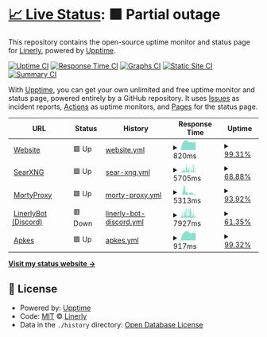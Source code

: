 # [📈 Live Status](https://Linerly.github.io/status): <!--live status--> **🟧 Partial outage**

This repository contains the open-source uptime monitor and status page for [Linerly](linerly.github.io), powered by [Upptime](https://github.com/upptime/upptime).

[![Uptime CI](https://github.com/Linerly/status/workflows/Uptime%20CI/badge.svg)](https://github.com/Linerly/status/actions?query=workflow%3A%22Uptime+CI%22)
[![Response Time CI](https://github.com/Linerly/status/workflows/Response%20Time%20CI/badge.svg)](https://github.com/Linerly/status/actions?query=workflow%3A%22Response+Time+CI%22)
[![Graphs CI](https://github.com/Linerly/status/workflows/Graphs%20CI/badge.svg)](https://github.com/Linerly/status/actions?query=workflow%3A%22Graphs+CI%22)
[![Static Site CI](https://github.com/Linerly/status/workflows/Static%20Site%20CI/badge.svg)](https://github.com/Linerly/status/actions?query=workflow%3A%22Static+Site+CI%22)
[![Summary CI](https://github.com/Linerly/status/workflows/Summary%20CI/badge.svg)](https://github.com/Linerly/status/actions?query=workflow%3A%22Summary+CI%22)

With [Upptime](https://upptime.js.org), you can get your own unlimited and free uptime monitor and status page, powered entirely by a GitHub repository. It uses [Issues](https://github.com/Linerly/status/issues) as incident reports, [Actions](https://github.com/Linerly/status/actions) as uptime monitors, and [Pages](https://Linerly.github.io/status) for the status page.

<!--start: status pages-->
<!-- This summary is generated by Upptime (https://github.com/upptime/upptime) -->
<!-- Do not edit this manually, your changes will be overwritten -->
<!-- prettier-ignore -->
| URL | Status | History | Response Time | Uptime |
| --- | ------ | ------- | ------------- | ------ |
| <img alt="" src="https://linerly.tk/assets/favicon.ico" height="13"> [Website](https://linerly.tk) | 🟩 Up | [website.yml](https://github.com/Linerly/status/commits/HEAD/history/website.yml) | <details><summary><img alt="Response time graph" src="./graphs/website/response-time-week.png" height="20"> 820ms</summary><br><a href="https://Linerly.github.io/status/history/website"><img alt="Response time 349" src="https://img.shields.io/endpoint?url=https%3A%2F%2Fraw.githubusercontent.com%2FLinerly%2Fstatus%2FHEAD%2Fapi%2Fwebsite%2Fresponse-time.json"></a><br><a href="https://Linerly.github.io/status/history/website"><img alt="24-hour response time 826" src="https://img.shields.io/endpoint?url=https%3A%2F%2Fraw.githubusercontent.com%2FLinerly%2Fstatus%2FHEAD%2Fapi%2Fwebsite%2Fresponse-time-day.json"></a><br><a href="https://Linerly.github.io/status/history/website"><img alt="7-day response time 820" src="https://img.shields.io/endpoint?url=https%3A%2F%2Fraw.githubusercontent.com%2FLinerly%2Fstatus%2FHEAD%2Fapi%2Fwebsite%2Fresponse-time-week.json"></a><br><a href="https://Linerly.github.io/status/history/website"><img alt="30-day response time 1071" src="https://img.shields.io/endpoint?url=https%3A%2F%2Fraw.githubusercontent.com%2FLinerly%2Fstatus%2FHEAD%2Fapi%2Fwebsite%2Fresponse-time-month.json"></a><br><a href="https://Linerly.github.io/status/history/website"><img alt="1-year response time 346" src="https://img.shields.io/endpoint?url=https%3A%2F%2Fraw.githubusercontent.com%2FLinerly%2Fstatus%2FHEAD%2Fapi%2Fwebsite%2Fresponse-time-year.json"></a></details> | <details><summary><a href="https://Linerly.github.io/status/history/website">99.31%</a></summary><a href="https://Linerly.github.io/status/history/website"><img alt="All-time uptime 98.70%" src="https://img.shields.io/endpoint?url=https%3A%2F%2Fraw.githubusercontent.com%2FLinerly%2Fstatus%2FHEAD%2Fapi%2Fwebsite%2Fuptime.json"></a><br><a href="https://Linerly.github.io/status/history/website"><img alt="24-hour uptime 100.00%" src="https://img.shields.io/endpoint?url=https%3A%2F%2Fraw.githubusercontent.com%2FLinerly%2Fstatus%2FHEAD%2Fapi%2Fwebsite%2Fuptime-day.json"></a><br><a href="https://Linerly.github.io/status/history/website"><img alt="7-day uptime 99.31%" src="https://img.shields.io/endpoint?url=https%3A%2F%2Fraw.githubusercontent.com%2FLinerly%2Fstatus%2FHEAD%2Fapi%2Fwebsite%2Fuptime-week.json"></a><br><a href="https://Linerly.github.io/status/history/website"><img alt="30-day uptime 91.79%" src="https://img.shields.io/endpoint?url=https%3A%2F%2Fraw.githubusercontent.com%2FLinerly%2Fstatus%2FHEAD%2Fapi%2Fwebsite%2Fuptime-month.json"></a><br><a href="https://Linerly.github.io/status/history/website"><img alt="1-year uptime 99.29%" src="https://img.shields.io/endpoint?url=https%3A%2F%2Fraw.githubusercontent.com%2FLinerly%2Fstatus%2FHEAD%2Fapi%2Fwebsite%2Fuptime-year.json"></a></details>
| <img alt="" src="https://searxng.linerly.tk/static/themes/oscar/img/favicon.png" height="13"> [SearXNG](https://searxng.linerly.tk) | 🟩 Up | [sear-xng.yml](https://github.com/Linerly/status/commits/HEAD/history/sear-xng.yml) | <details><summary><img alt="Response time graph" src="./graphs/sear-xng/response-time-week.png" height="20"> 5705ms</summary><br><a href="https://Linerly.github.io/status/history/sear-xng"><img alt="Response time 3119" src="https://img.shields.io/endpoint?url=https%3A%2F%2Fraw.githubusercontent.com%2FLinerly%2Fstatus%2FHEAD%2Fapi%2Fsear-xng%2Fresponse-time.json"></a><br><a href="https://Linerly.github.io/status/history/sear-xng"><img alt="24-hour response time 3691" src="https://img.shields.io/endpoint?url=https%3A%2F%2Fraw.githubusercontent.com%2FLinerly%2Fstatus%2FHEAD%2Fapi%2Fsear-xng%2Fresponse-time-day.json"></a><br><a href="https://Linerly.github.io/status/history/sear-xng"><img alt="7-day response time 5705" src="https://img.shields.io/endpoint?url=https%3A%2F%2Fraw.githubusercontent.com%2FLinerly%2Fstatus%2FHEAD%2Fapi%2Fsear-xng%2Fresponse-time-week.json"></a><br><a href="https://Linerly.github.io/status/history/sear-xng"><img alt="30-day response time 4419" src="https://img.shields.io/endpoint?url=https%3A%2F%2Fraw.githubusercontent.com%2FLinerly%2Fstatus%2FHEAD%2Fapi%2Fsear-xng%2Fresponse-time-month.json"></a><br><a href="https://Linerly.github.io/status/history/sear-xng"><img alt="1-year response time 3119" src="https://img.shields.io/endpoint?url=https%3A%2F%2Fraw.githubusercontent.com%2FLinerly%2Fstatus%2FHEAD%2Fapi%2Fsear-xng%2Fresponse-time-year.json"></a></details> | <details><summary><a href="https://Linerly.github.io/status/history/sear-xng">68.88%</a></summary><a href="https://Linerly.github.io/status/history/sear-xng"><img alt="All-time uptime 97.94%" src="https://img.shields.io/endpoint?url=https%3A%2F%2Fraw.githubusercontent.com%2FLinerly%2Fstatus%2FHEAD%2Fapi%2Fsear-xng%2Fuptime.json"></a><br><a href="https://Linerly.github.io/status/history/sear-xng"><img alt="24-hour uptime 79.83%" src="https://img.shields.io/endpoint?url=https%3A%2F%2Fraw.githubusercontent.com%2FLinerly%2Fstatus%2FHEAD%2Fapi%2Fsear-xng%2Fuptime-day.json"></a><br><a href="https://Linerly.github.io/status/history/sear-xng"><img alt="7-day uptime 68.88%" src="https://img.shields.io/endpoint?url=https%3A%2F%2Fraw.githubusercontent.com%2FLinerly%2Fstatus%2FHEAD%2Fapi%2Fsear-xng%2Fuptime-week.json"></a><br><a href="https://Linerly.github.io/status/history/sear-xng"><img alt="30-day uptime 87.03%" src="https://img.shields.io/endpoint?url=https%3A%2F%2Fraw.githubusercontent.com%2FLinerly%2Fstatus%2FHEAD%2Fapi%2Fsear-xng%2Fuptime-month.json"></a><br><a href="https://Linerly.github.io/status/history/sear-xng"><img alt="1-year uptime 97.94%" src="https://img.shields.io/endpoint?url=https%3A%2F%2Fraw.githubusercontent.com%2FLinerly%2Fstatus%2FHEAD%2Fapi%2Fsear-xng%2Fuptime-year.json"></a></details>
| <img alt="" src="https://favicons.githubusercontent.com/proxy.linerly.tk" height="13"> [MortyProxy](https://proxy.linerly.tk) | 🟩 Up | [morty-proxy.yml](https://github.com/Linerly/status/commits/HEAD/history/morty-proxy.yml) | <details><summary><img alt="Response time graph" src="./graphs/morty-proxy/response-time-week.png" height="20"> 5313ms</summary><br><a href="https://Linerly.github.io/status/history/morty-proxy"><img alt="Response time 2416" src="https://img.shields.io/endpoint?url=https%3A%2F%2Fraw.githubusercontent.com%2FLinerly%2Fstatus%2FHEAD%2Fapi%2Fmorty-proxy%2Fresponse-time.json"></a><br><a href="https://Linerly.github.io/status/history/morty-proxy"><img alt="24-hour response time 1037" src="https://img.shields.io/endpoint?url=https%3A%2F%2Fraw.githubusercontent.com%2FLinerly%2Fstatus%2FHEAD%2Fapi%2Fmorty-proxy%2Fresponse-time-day.json"></a><br><a href="https://Linerly.github.io/status/history/morty-proxy"><img alt="7-day response time 5313" src="https://img.shields.io/endpoint?url=https%3A%2F%2Fraw.githubusercontent.com%2FLinerly%2Fstatus%2FHEAD%2Fapi%2Fmorty-proxy%2Fresponse-time-week.json"></a><br><a href="https://Linerly.github.io/status/history/morty-proxy"><img alt="30-day response time 3663" src="https://img.shields.io/endpoint?url=https%3A%2F%2Fraw.githubusercontent.com%2FLinerly%2Fstatus%2FHEAD%2Fapi%2Fmorty-proxy%2Fresponse-time-month.json"></a><br><a href="https://Linerly.github.io/status/history/morty-proxy"><img alt="1-year response time 2416" src="https://img.shields.io/endpoint?url=https%3A%2F%2Fraw.githubusercontent.com%2FLinerly%2Fstatus%2FHEAD%2Fapi%2Fmorty-proxy%2Fresponse-time-year.json"></a></details> | <details><summary><a href="https://Linerly.github.io/status/history/morty-proxy">93.92%</a></summary><a href="https://Linerly.github.io/status/history/morty-proxy"><img alt="All-time uptime 98.26%" src="https://img.shields.io/endpoint?url=https%3A%2F%2Fraw.githubusercontent.com%2FLinerly%2Fstatus%2FHEAD%2Fapi%2Fmorty-proxy%2Fuptime.json"></a><br><a href="https://Linerly.github.io/status/history/morty-proxy"><img alt="24-hour uptime 100.00%" src="https://img.shields.io/endpoint?url=https%3A%2F%2Fraw.githubusercontent.com%2FLinerly%2Fstatus%2FHEAD%2Fapi%2Fmorty-proxy%2Fuptime-day.json"></a><br><a href="https://Linerly.github.io/status/history/morty-proxy"><img alt="7-day uptime 93.92%" src="https://img.shields.io/endpoint?url=https%3A%2F%2Fraw.githubusercontent.com%2FLinerly%2Fstatus%2FHEAD%2Fapi%2Fmorty-proxy%2Fuptime-week.json"></a><br><a href="https://Linerly.github.io/status/history/morty-proxy"><img alt="30-day uptime 95.14%" src="https://img.shields.io/endpoint?url=https%3A%2F%2Fraw.githubusercontent.com%2FLinerly%2Fstatus%2FHEAD%2Fapi%2Fmorty-proxy%2Fuptime-month.json"></a><br><a href="https://Linerly.github.io/status/history/morty-proxy"><img alt="1-year uptime 98.26%" src="https://img.shields.io/endpoint?url=https%3A%2F%2Fraw.githubusercontent.com%2FLinerly%2Fstatus%2FHEAD%2Fapi%2Fmorty-proxy%2Fuptime-year.json"></a></details>
| <img alt="" src="https://linerly.tk/assets/linerlybot/linerlybot.png" height="13"> [LinerlyBot (Discord)](https://linerlybot-discord.linerly.tk) | 🟥 Down | [linerly-bot-discord.yml](https://github.com/Linerly/status/commits/HEAD/history/linerly-bot-discord.yml) | <details><summary><img alt="Response time graph" src="./graphs/linerly-bot-discord/response-time-week.png" height="20"> 7927ms</summary><br><a href="https://Linerly.github.io/status/history/linerly-bot-discord"><img alt="Response time 3101" src="https://img.shields.io/endpoint?url=https%3A%2F%2Fraw.githubusercontent.com%2FLinerly%2Fstatus%2FHEAD%2Fapi%2Flinerly-bot-discord%2Fresponse-time.json"></a><br><a href="https://Linerly.github.io/status/history/linerly-bot-discord"><img alt="24-hour response time 5644" src="https://img.shields.io/endpoint?url=https%3A%2F%2Fraw.githubusercontent.com%2FLinerly%2Fstatus%2FHEAD%2Fapi%2Flinerly-bot-discord%2Fresponse-time-day.json"></a><br><a href="https://Linerly.github.io/status/history/linerly-bot-discord"><img alt="7-day response time 7927" src="https://img.shields.io/endpoint?url=https%3A%2F%2Fraw.githubusercontent.com%2FLinerly%2Fstatus%2FHEAD%2Fapi%2Flinerly-bot-discord%2Fresponse-time-week.json"></a><br><a href="https://Linerly.github.io/status/history/linerly-bot-discord"><img alt="30-day response time 6944" src="https://img.shields.io/endpoint?url=https%3A%2F%2Fraw.githubusercontent.com%2FLinerly%2Fstatus%2FHEAD%2Fapi%2Flinerly-bot-discord%2Fresponse-time-month.json"></a><br><a href="https://Linerly.github.io/status/history/linerly-bot-discord"><img alt="1-year response time 3129" src="https://img.shields.io/endpoint?url=https%3A%2F%2Fraw.githubusercontent.com%2FLinerly%2Fstatus%2FHEAD%2Fapi%2Flinerly-bot-discord%2Fresponse-time-year.json"></a></details> | <details><summary><a href="https://Linerly.github.io/status/history/linerly-bot-discord">61.35%</a></summary><a href="https://Linerly.github.io/status/history/linerly-bot-discord"><img alt="All-time uptime 71.90%" src="https://img.shields.io/endpoint?url=https%3A%2F%2Fraw.githubusercontent.com%2FLinerly%2Fstatus%2FHEAD%2Fapi%2Flinerly-bot-discord%2Fuptime.json"></a><br><a href="https://Linerly.github.io/status/history/linerly-bot-discord"><img alt="24-hour uptime 65.72%" src="https://img.shields.io/endpoint?url=https%3A%2F%2Fraw.githubusercontent.com%2FLinerly%2Fstatus%2FHEAD%2Fapi%2Flinerly-bot-discord%2Fuptime-day.json"></a><br><a href="https://Linerly.github.io/status/history/linerly-bot-discord"><img alt="7-day uptime 61.35%" src="https://img.shields.io/endpoint?url=https%3A%2F%2Fraw.githubusercontent.com%2FLinerly%2Fstatus%2FHEAD%2Fapi%2Flinerly-bot-discord%2Fuptime-week.json"></a><br><a href="https://Linerly.github.io/status/history/linerly-bot-discord"><img alt="30-day uptime 39.62%" src="https://img.shields.io/endpoint?url=https%3A%2F%2Fraw.githubusercontent.com%2FLinerly%2Fstatus%2FHEAD%2Fapi%2Flinerly-bot-discord%2Fuptime-month.json"></a><br><a href="https://Linerly.github.io/status/history/linerly-bot-discord"><img alt="1-year uptime 71.28%" src="https://img.shields.io/endpoint?url=https%3A%2F%2Fraw.githubusercontent.com%2FLinerly%2Fstatus%2FHEAD%2Fapi%2Flinerly-bot-discord%2Fuptime-year.json"></a></details>
| <img alt="" src="https://apkes.linerly.tk/icon.svg" height="13"> [Apkes](https://apkes.linerly.tk) | 🟩 Up | [apkes.yml](https://github.com/Linerly/status/commits/HEAD/history/apkes.yml) | <details><summary><img alt="Response time graph" src="./graphs/apkes/response-time-week.png" height="20"> 917ms</summary><br><a href="https://Linerly.github.io/status/history/apkes"><img alt="Response time 1641" src="https://img.shields.io/endpoint?url=https%3A%2F%2Fraw.githubusercontent.com%2FLinerly%2Fstatus%2FHEAD%2Fapi%2Fapkes%2Fresponse-time.json"></a><br><a href="https://Linerly.github.io/status/history/apkes"><img alt="24-hour response time 832" src="https://img.shields.io/endpoint?url=https%3A%2F%2Fraw.githubusercontent.com%2FLinerly%2Fstatus%2FHEAD%2Fapi%2Fapkes%2Fresponse-time-day.json"></a><br><a href="https://Linerly.github.io/status/history/apkes"><img alt="7-day response time 917" src="https://img.shields.io/endpoint?url=https%3A%2F%2Fraw.githubusercontent.com%2FLinerly%2Fstatus%2FHEAD%2Fapi%2Fapkes%2Fresponse-time-week.json"></a><br><a href="https://Linerly.github.io/status/history/apkes"><img alt="30-day response time 1162" src="https://img.shields.io/endpoint?url=https%3A%2F%2Fraw.githubusercontent.com%2FLinerly%2Fstatus%2FHEAD%2Fapi%2Fapkes%2Fresponse-time-month.json"></a><br><a href="https://Linerly.github.io/status/history/apkes"><img alt="1-year response time 1641" src="https://img.shields.io/endpoint?url=https%3A%2F%2Fraw.githubusercontent.com%2FLinerly%2Fstatus%2FHEAD%2Fapi%2Fapkes%2Fresponse-time-year.json"></a></details> | <details><summary><a href="https://Linerly.github.io/status/history/apkes">99.32%</a></summary><a href="https://Linerly.github.io/status/history/apkes"><img alt="All-time uptime 95.71%" src="https://img.shields.io/endpoint?url=https%3A%2F%2Fraw.githubusercontent.com%2FLinerly%2Fstatus%2FHEAD%2Fapi%2Fapkes%2Fuptime.json"></a><br><a href="https://Linerly.github.io/status/history/apkes"><img alt="24-hour uptime 100.00%" src="https://img.shields.io/endpoint?url=https%3A%2F%2Fraw.githubusercontent.com%2FLinerly%2Fstatus%2FHEAD%2Fapi%2Fapkes%2Fuptime-day.json"></a><br><a href="https://Linerly.github.io/status/history/apkes"><img alt="7-day uptime 99.32%" src="https://img.shields.io/endpoint?url=https%3A%2F%2Fraw.githubusercontent.com%2FLinerly%2Fstatus%2FHEAD%2Fapi%2Fapkes%2Fuptime-week.json"></a><br><a href="https://Linerly.github.io/status/history/apkes"><img alt="30-day uptime 97.31%" src="https://img.shields.io/endpoint?url=https%3A%2F%2Fraw.githubusercontent.com%2FLinerly%2Fstatus%2FHEAD%2Fapi%2Fapkes%2Fuptime-month.json"></a><br><a href="https://Linerly.github.io/status/history/apkes"><img alt="1-year uptime 95.71%" src="https://img.shields.io/endpoint?url=https%3A%2F%2Fraw.githubusercontent.com%2FLinerly%2Fstatus%2FHEAD%2Fapi%2Fapkes%2Fuptime-year.json"></a></details>

<!--end: status pages-->

[**Visit my status website →**](https://Linerly.github.io/status)

## 📄 License

- Powered by: [Upptime](https://github.com/upptime/upptime)
- Code: [MIT](./LICENSE) © [Linerly](https://linerly.github.io)
- Data in the `./history` directory: [Open Database License](https://opendatacommons.org/licenses/odbl/1-0/)
